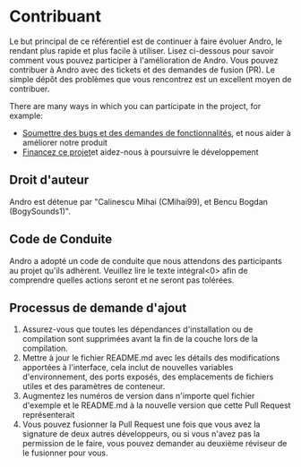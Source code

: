 # Contribuant

Le but principal de ce référentiel est de continuer à faire évoluer Andro, le rendant plus rapide et plus facile à utiliser. Lisez ci-dessous pour savoir comment vous pouvez participer à l'amélioration de Andro. Vous pouvez contribuer à Andro avec des tickets et des demandes de fusion (PR). Le simple dépôt des problèmes que vous rencontrez est un excellent moyen de contribuer.

There are many ways in which you can participate in the project, for example:

  - [Soumettre des bugs et des demandes de fonctionnalités](https://github.com/CMihai99/andro/issues), et nous aider à améliorer notre produit
  - [Financez ce projet](https://www.paypal.com/paypalme/Impulse884?locale.x=en_US)et aidez-nous à poursuivre le développement

## Droit d'auteur

Andro est détenue par "Calinescu Mihai (CMihai99), et Bencu Bogdan (BogySounds1)".

## Code de Conduite

Andro a adopté un code de conduite que nous attendons des participants au projet qu'ils adhèrent. Veuillez lire
le texte intégral<0> afin de comprendre quelles actions seront et ne seront pas tolérées.</p> 



## Processus de demande d'ajout

 1. Assurez-vous que toutes les dépendances d'installation ou de compilation sont supprimées avant la fin de la couche lors de la compilation.
 2. Mettre à jour le fichier README.md avec les détails des modifications apportées à l'interface, cela inclut de nouvelles variables d'environnement, des ports exposés, des emplacements de fichiers utiles et des paramètres de conteneur.
 3. Augmentez les numéros de version dans n'importe quel fichier d'exemple et le README.md à la nouvelle version que cette Pull Request représenterait
 4. Vous pouvez fusionner la Pull Request une fois que vous avez la signature de deux autres développeurs, ou si vous n'avez pas la permission de le faire, vous pouvez demander au deuxième réviseur de le fusionner pour vous.